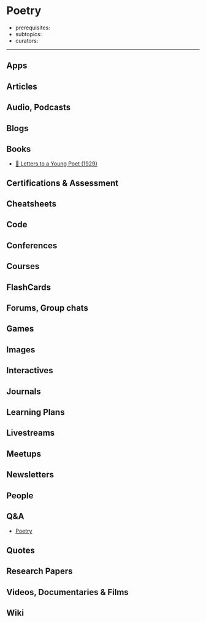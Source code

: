 # Poetry

- prerequisites:
- subtopics:
- curators:

------

## Apps

## Articles

## Audio, Podcasts

## Blogs

## Books

- [📕 Letters to a Young Poet (1929)](https://www.goodreads.com/book/show/46199)

## Certifications & Assessment

## Cheatsheets

## Code

## Conferences

## Courses

## FlashCards

## Forums, Group chats

## Games

## Images

## Interactives

## Journals

## Learning Plans

## Livestreams

## Meetups

## Newsletters

## People

## Q&A

- [Poetry](https://www.quora.com/topic/Poetry)

## Quotes

## Research Papers

## Videos, Documentaries & Films

## Wiki
